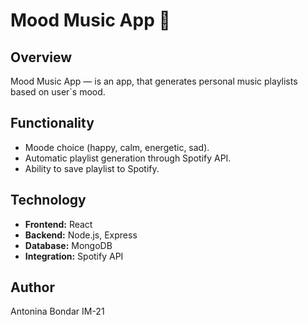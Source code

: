 # Mood Music App 🎵

## Overview
Mood Music App — is an app, that generates personal music playlists based on user`s mood.

## Functionality
- Moode choice (happy, calm, energetic, sad).
- Automatic playlist generation through Spotify API.
- Ability to save playlist to Spotify.

## Technology
- **Frontend:** React
- **Backend:** Node.js, Express
- **Database:** MongoDB
- **Integration:** Spotify API

## Author
Antonina Bondar IM-21
